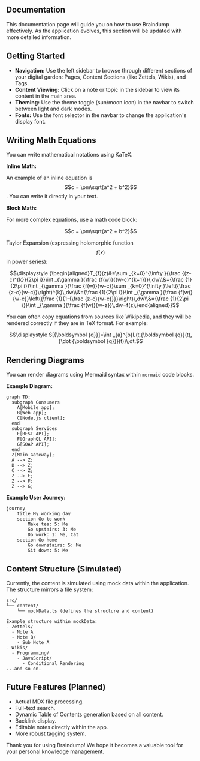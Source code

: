 
## Documentation

This documentation page will guide you on how to use Braindump effectively. As the application evolves, this section will be updated with more detailed information.

## Getting Started

*   **Navigation:** Use the left sidebar to browse through different sections of your digital garden: Pages, Content Sections (like Zettels, Wikis), and Tags.
*   **Content Viewing:** Click on a note or topic in the sidebar to view its content in the main area.
*   **Theming:** Use the theme toggle (sun/moon icon) in the navbar to switch between light and dark modes.
*   **Fonts:** Use the font selector in the navbar to change the application's display font.

## Writing Math Equations

You can write mathematical notations using KaTeX.

**Inline Math:**

An example of an inline equation is $$c = \pm\sqrt{a^2 + b^2}$$. You can write it directly in your text.

**Block Math:**

For more complex equations, use a math code block:

```math
c = \pm\sqrt{a^2 + b^2}
```

Taylor Expansion (expressing holomorphic function $$f(x)$$ in power series):

```math
\displaystyle {\begin{aligned}T_{f}(z)&=\sum _{k=0}^{\infty }{\frac {(z-c)^{k}}{2\pi i}}\int _{\gamma }{\frac {f(w)}{(w-c)^{k+1}}}\,dw\\&={\frac {1}{2\pi i}}\int _{\gamma }{\frac {f(w)}{w-c}}\sum _{k=0}^{\infty }\left({\frac {z-c}{w-c}}\right)^{k}\,dw\\&={\frac {1}{2\pi i}}\int _{\gamma }{\frac {f(w)}{w-c}}\left({\frac {1}{1-{\frac {z-c}{w-c}}}}\right)\,dw\\&={\frac {1}{2\pi i}}\int _{\gamma }{\frac {f(w)}{w-z}}\,dw=f(z),\end{aligned}}
```

You can often copy equations from sources like Wikipedia, and they will be rendered correctly if they are in TeX format. For example:

```math
\displaystyle S[{\boldsymbol {q}}]=\int _{a}^{b}L(t,{\boldsymbol {q}}(t),{\dot {\boldsymbol {q}}}(t))\,dt.
```

## Rendering Diagrams

You can render diagrams using Mermaid syntax within `mermaid` code blocks.

**Example Diagram:**

```mermaid
graph TD;
  subgraph Consumers
    A[Mobile app];
    B[Web app];
    C[Node.js client];
  end
  subgraph Services
    E[REST API];
    F[GraphQL API];
    G[SOAP API];
  end
  Z[Main Gateway];
  A --> Z;
  B --> Z;
  C --> Z;
  Z --> E;
  Z --> F;
  Z --> G;
```

**Example User Journey:**
```mermaid
journey
    title My working day
    section Go to work
        Make tea: 5: Me
        Go upstairs: 3: Me
        Do work: 1: Me, Cat
    section Go home
        Go downstairs: 5: Me
        Sit down: 5: Me
```

## Content Structure (Simulated)

Currently, the content is simulated using mock data within the application. The structure mirrors a file system:

```
src/
└── content/
    └── mockData.ts (defines the structure and content)

Example structure within mockData:
- Zettels/
  - Note A
  - Note B/
    - Sub Note A
- Wikis/
  - Programming/
    - JavaScript/
      - Conditional Rendering
...and so on.
```

## Future Features (Planned)

*   Actual MDX file processing.
*   Full-text search.
*   Dynamic Table of Contents generation based on all content.
*   Backlink display.
*   Editable notes directly within the app.
*   More robust tagging system.

Thank you for using Braindump! We hope it becomes a valuable tool for your personal knowledge management.

